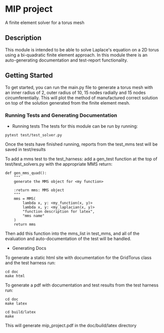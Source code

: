 # MIP project

A finite element solver for a torus mesh

## Description

This module is intended to be able to solve Laplace's equation on a 2D torus using a bi-quadratic finite element approach.
In this module there is an auto-generating documentation and test-report functionality.

## Getting Started

To get started, you can run the main.py file to generate a torus mesh with an inner radius of 2, outer radius of 10, 15 nodes radially and 15 nodes circumferentially. This will plot the method of manufactured correct solution on top of the solution generated from the finite element mesh.

### Running Tests and Generating Documentation

* Running tests
The tests for this module can be run by running:
```
pytest test/test_solver.py
```
Once the tests have finished running, reports from the test_mms test will be saved in test/results

To add a mms test to the test_harness: add a gen_test function at the top of test/test_solvers.py with the appropriate MMS return:
```
def gen_mms_quad():
    """
    generate the MMS object for <my function>

    :return mms: MMS object
    """
    mms = MMS(
        lambda x, y: <my_function(x, y)>
        lambda x, y: <my_laplacian(x, y)>
        "function description for latex",
        "mms name"
    )
    return mms
```

Then add this function into the mms_list in test_mms, and all of the evaluation and auto-documentation of the test will be handled.

* Generating Docs

To generate a static html site with documentation for the GridTorus class and the test harness run:
```
cd doc
make html
```

To generate a pdf with documentation and test results from the test harness run:
```
cd doc
make latex

cd build/latex
make
```

This will generate mip_project.pdf in the doc/build/latex directory

